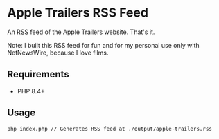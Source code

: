 # Apple Trailers RSS Feed

An RSS feed of the Apple Trailers website. That's it.

Note: I built this RSS feed for fun and for my personal use only with NetNewsWire, because I love films.

## Requirements

- PHP 8.4+

## Usage

```
php index.php // Generates RSS feed at ./output/apple-trailers.rss
```